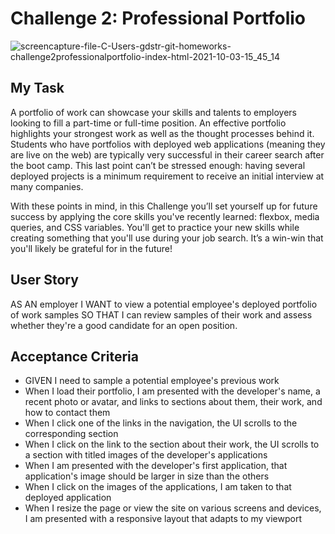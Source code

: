 # Challenge 2: Professional Portfolio
![screencapture-file-C-Users-gdstr-git-homeworks-challenge2professionalportfolio-index-html-2021-10-03-15_45_14](https://user-images.githubusercontent.com/90304692/135770953-d32d1e42-f151-4bef-8f59-d0492944370f.png)
## My Task
A portfolio of work can showcase your skills and talents to employers looking to fill a part-time or full-time position. An effective portfolio highlights your strongest work as well as the thought processes behind it. Students who have portfolios with deployed web applications (meaning they are live on the web) are typically very successful in their career search after the boot camp. This last point can’t be stressed enough: having several deployed projects is a minimum requirement to receive an initial interview at many companies.

With these points in mind, in this Challenge you’ll set yourself up for future success by applying the core skills you've recently learned: flexbox, media queries, and CSS variables. You'll get to practice your new skills while creating something that you'll use during your job search. It’s a win-win that you'll likely be grateful for in the future!

## User Story 
AS AN employer
I WANT to view a potential employee's deployed portfolio of work samples
SO THAT I can review samples of their work and assess whether they're a good candidate for an open position.

## Acceptance Criteria 
- GIVEN I need to sample a potential employee's previous work
- When I load their portfolio, I am presented with the developer's name, a recent photo or avatar, and links to sections about them, their work, and how to contact them
- When I click one of the links in the navigation, the UI scrolls to the corresponding section
- When I click on the link to the section about their work, the UI scrolls to a section with titled images of the developer's applications
- When I am presented with the developer's first application, that application's image should be larger in size than the others
- When I click on the images of the applications, I am taken to that deployed application
- When I resize the page or view the site on various screens and devices, I am presented with a responsive layout that adapts to my viewport
